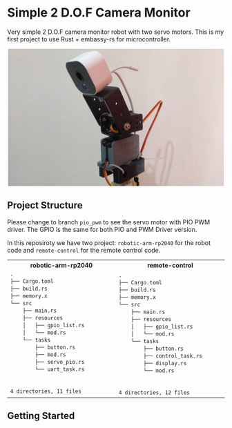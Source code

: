 # Simple 2 D.O.F Camera Monitor
Very simple 2 D.O.F camera monitor robot with two servo motors. 
This is my first project to use Rust + embassy-rs for microcontroller.

<p align="center">
    <img src="img/camera-robot.JPG" width="500">
</p>

## Project Structure
Please change to branch `pio_pwm` to see the servo motor with PIO PWM driver. The GPIO is the same for both PIO and PWM Driver version.

In this reposiroty we have two project: `robotic-arm-rp2040` for the robot code and `remote-control` for the remote control code.

<div align="center">
<table>
  <tr> 
    <th width = 250px> robotic-arm-rp2040 </th>
    <th width = 250px> remote-control </th>
  </tr>
  <tr> 
    <td class="top-aligned" align="left"> 
<code style="vertical-align:top">.
├── Cargo.toml
├── build.rs
├── memory.x
└── src
    ├── main.rs
    ├── resources
    │   ├── gpio_list.rs
    │   └── mod.rs
    └── tasks
        ├── button.rs
        ├── mod.rs
        ├── servo_pio.rs
        └── uart_task.rs  
<br>
4 directories, 11 files
</code>
    </td> 
    <td style="vertical-align:top" align="left"> 
<code class = "language-bash">.
├── Cargo.toml
├── build.rs
├── memory.x
└── src
    ├── main.rs
    ├── resources
    │   ├── gpio_list.rs
    │   └── mod.rs
    └── tasks
        ├── button.rs
        ├── control_task.rs
        ├── display.rs
        └── mod.rs
<br>
4 directories, 12 files </code>
    </td>
  </tr>
</table>
</div>

## Getting Started


